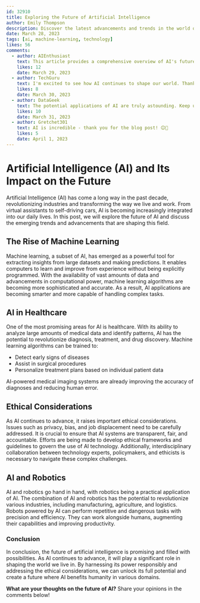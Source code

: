 ```yaml
---
id: 32910
title: Exploring the Future of Artificial Intelligence
author: Emily Thompson
description: Discover the latest advancements and trends in the world of artificial intelligence and its potential impact on various industries.
date: March 28, 2023
tags: [ai, machine-learning, technology]
likes: 56
comments:
  - author: AIEnthusiast
    text: This article provides a comprehensive overview of AI's future. Great job! 👍🤖
    likes: 12
    date: March 29, 2023
  - author: TechGuru
    text: I'm excited to see how AI continues to shape our world. Thanks for sharing! 😃🌍
    likes: 8
    date: March 30, 2023
  - author: DataGeek
    text: The potential applications of AI are truly astounding. Keep up the great work! 👏🔥
    likes: 10
    date: March 31, 2023
  - author: Gretchet301
    text: AI is incredible - thank you for the blog post! 😊🙌
    likes: 5
    date: April 1, 2023
---
```


# Artificial Intelligence (AI) and Its Impact on the Future

Artificial Intelligence (AI) has come a long way in the past decade, revolutionizing industries and transforming the way we live and work. From virtual assistants to self-driving cars, AI is becoming increasingly integrated into our daily lives. In this post, we will explore the future of AI and discuss the emerging trends and advancements that are shaping this field.

## The Rise of Machine Learning

Machine learning, a subset of AI, has emerged as a powerful tool for extracting insights from large datasets and making predictions. It enables computers to learn and improve from experience without being explicitly programmed. With the availability of vast amounts of data and advancements in computational power, machine learning algorithms are becoming more sophisticated and accurate. As a result, AI applications are becoming smarter and more capable of handling complex tasks.

## AI in Healthcare

One of the most promising areas for AI is healthcare. With its ability to analyze large amounts of medical data and identify patterns, AI has the potential to revolutionize diagnosis, treatment, and drug discovery. Machine learning algorithms can be trained to:

- Detect early signs of diseases
- Assist in surgical procedures
- Personalize treatment plans based on individual patient data

AI-powered medical imaging systems are already improving the accuracy of diagnoses and reducing human error.

## Ethical Considerations

As AI continues to advance, it raises important ethical considerations. Issues such as privacy, bias, and job displacement need to be carefully addressed. It is crucial to ensure that AI systems are transparent, fair, and accountable. Efforts are being made to develop ethical frameworks and guidelines to govern the use of AI technology. Additionally, interdisciplinary collaboration between technology experts, policymakers, and ethicists is necessary to navigate these complex challenges.

## AI and Robotics

AI and robotics go hand in hand, with robotics being a practical application of AI. The combination of AI and robotics has the potential to revolutionize various industries, including manufacturing, agriculture, and logistics. Robots powered by AI can perform repetitive and dangerous tasks with precision and efficiency. They can work alongside humans, augmenting their capabilities and improving productivity.

### Conclusion

In conclusion, the future of artificial intelligence is promising and filled with possibilities. As AI continues to advance, it will play a significant role in shaping the world we live in. By harnessing its power responsibly and addressing the ethical considerations, we can unlock its full potential and create a future where AI benefits humanity in various domains.

**What are your thoughts on the future of AI?** Share your opinions in the comments below!
